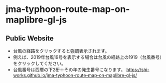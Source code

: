 # jma-typhoon-route-map-on-maplibre-gl-js
## Public Website
- 台風の経路をクリックすると強調表示されます。
- 例えば、2019年台風19号を表示する場合は台風の経路上の1919（台風番号）をクリックしてください。
- 台風番号は西暦の下2桁＋その年の発生番号になります。
https://shi-works.github.io/jma-typhoon-route-map-on-maplibre-gl-js/
